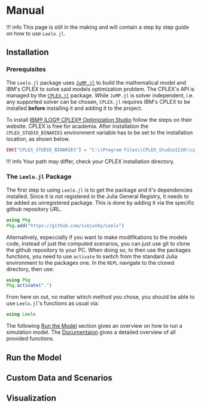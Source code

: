 # Manual

!!! info
    This page is still in the making and will contain a step by step guide on how to use `Leelo.jl`.

## Installation

### Prerequisites

The `Leelo.jl` package uses [`JuMP.jl`](https://github.com/jump-dev/JuMP.jl) to build the mathematical model and IBM's CPLEX to solve said models optimization problem. The CPLEX's API is managed by the [`CPLEX.jl`](https://github.com/jump-dev/CPLEX.jl) package.
While `JuMP.jl` is solver independent, i.e. any supported solver can be chosen, `CPLEX.jl` requires IBM's CPLEX to be installed **before** installing it and adding it to the project.

To install [IBM® ILOG® CPLEX® Optimization
Studio](https://www.ibm.com/products/ilog-cplex-optimization-studio) follow the steps on their website. CPLEX is free for academia.
After installation the `CPLEX_STUDIO_BINARIES` environment variable has to be set to the installation location, as shown below.

```Julia
ENV["CPLEX_STUDIO_BINARIES"] = "C:\\Program Files\\CPLEX_Studio1210\\cplex\\bin\\x86-64_win\\"
```

!!! info
    Your path may differ, check your CPLEX installation directory.

### The `Leelo.jl` Package

The first step to using `Leelo.jl` is to get the package and it's dependencies installed. Since it is not registered in the Julia General Registry, it needs to be added as unregistered package.
This is done by adding it via the specific github repository URL.

```Julia
using Pkg
Pkg.add("https://github.com/simjunky/Leelo")
```

Alternatively, especcially if you want to make modifikations to the models code, instead of just the computed scenarios, you can just use git to clone the github repository to your PC.
When doing so, to then use the packages functions, you need to use `activate` to switch from the standard Julia environment to the packages one. In the `REPL` navigate to the cloned directory, then use:

```Julia
using Pkg
Pkg.activate(".")
```

From here on out, no matter which method you chose, you should be able to use `Leelo.jl`'s functions as usual via:

```Julia
using Leelo
```

The following [Run the Model](@ref) section gives an overview on how to run a simulation model. The [Documentaion](@ref) gives a detailed overview of all provided functions.

## Run the Model

## Custom Data and Scenarios

## Visualization
